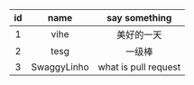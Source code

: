 id | name | say something
:--: | :--: | :--:
1|	vihe |	美好的一天
2|  tesg |  一级棒
3|  SwaggyLinho | what is pull request

